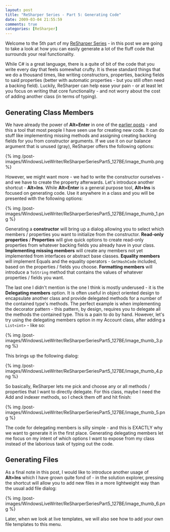 ```yaml
---
layout: post
title: "ReSharper Series - Part 5: Generating Code"
date: 2009-03-04 21:55:59
comments: true
categories: [ReSharper]
---
```

Welcome to the 5th part of my [ReSharper Series](http://www.rasmuskl.dk/post/ReSharper-Series.aspx) - in this post we are going to take a look at how you can easily generate a lot of the fluff code that surrounds your real functionality.
 
While C# is a great language, there is a quite of bit of the code that you write every day that feels somewhat crufty. It is these standard things that we do a thousand times, like writing constructors, properties, backing fields to said properties (better with automatic properties - but you still often need a backing field). Luckily, ReSharper can help ease your pain - or at least let you focus on writing that core functionality - and not worry about the cost of adding another class (in terms of typing).
 
## Generating Class Members
 
We have already the power of **Alt+Enter** in one of the [earlier posts](http://www.rasmuskl.dk/post/ReSharper-Series-Part-1-The-Power-of-Alt2bEnter.aspx) - and this a tool that most people I have seen use for creating new code. It can do stuff like implementing missing methods and assigning creating backing fields for you from constructor arguments. If we use it on our balance argument that is unused (gray), ReSharper offers the following options:
 
{% img /post-images/WindowsLiveWriter/ReSharperSeriesPart5_127BE/image_thumb.png %} 
 
However, we might want more - we had to write the constructor ourselves - and we have to create the property afterwards. Let's introduce another shortcut - **Alt+Ins**. While **Alt+Enter** is a general purpose tool, **Alt+Ins** is focused on generating code. Use it anywhere in a class and you will be presented with the following options:
 
{% img /post-images/WindowsLiveWriter/ReSharperSeriesPart5_127BE/image_thumb_1.png %} 
 
Generating a **constructor** will bring up a dialog allowing you to select which members / properties you want to initialize from the constructor. **Read-only properties** / **Properties** will give quick options to create read-only properties from whatever backing fields you already have in your class. **Implementing missing members** will create any members not yet implemented from interfaces or abstract base classes. **Equality members** will implement Equals and the equality operators - `GetHashCode` included, based on the properties / fields you choose. **Formatting members** will introduce a `ToString` method that contains the values of whatever properties / fields you want.
 
The last one I didn't mention is the one I think is mostly underused - it is the **Delegating members** option. It is often useful in object oriented design to encapsulate another class and provide delegated methods for a number of the contained type's methods. The perfect example is when implementing the decorator pattern - this pattern, by design, requires you to delegate all the methods the contained type. This is a pain to do by hand. However, let's try using the delegating members option in my Account class, after adding a `List<int>` - like so:
 
{% img /post-images/WindowsLiveWriter/ReSharperSeriesPart5_127BE/image_thumb_3.png %} 
 
This brings up the following dialog:
 
{% img /post-images/WindowsLiveWriter/ReSharperSeriesPart5_127BE/image_thumb_4.png %} 
 
So basically, ReSharper lets me pick and choose any or all methods / properties that I want to directly delegate. For this class, maybe I need the Add and indexer methods, so I check them off and hit finish:
 
{% img /post-images/WindowsLiveWriter/ReSharperSeriesPart5_127BE/image_thumb_5.png %} 
 
The code for delegating members is silly simple - and this is EXACTLY why we want to generate it in the first place. Generating delegating members let me focus on my intent of which options I want to expose from my class instead of the laborious task of typing out the code.
 
## Generating Files
 
As a final note in this post, I would like to introduce another usage of **Alt+Ins** which I have grown quite fond of - in the solution explorer, pressing the shortcut will allow you to add new files in a more lightweight way than the usual add file dialog:
 
{% img /post-images/WindowsLiveWriter/ReSharperSeriesPart5_127BE/image_thumb_6.png %} 
 
Later, when we look at live templates, we will also see how to add your own file templates to this menu.
